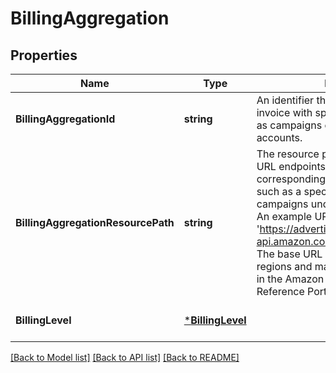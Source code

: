 # BillingAggregation

## Properties
Name | Type | Description | Notes
------------ | ------------- | ------------- | -------------
**BillingAggregationId** | **string** | An identifier that helps associate this invoice with specific billing entities, such as campaigns or rodeo advertiser accounts. | [optional] [default to null]
**BillingAggregationResourcePath** | **string** | The resource path to suffix to the base URL endpoints to retrieve the corresponding billing aggregation entity, such as a specific campaign or all active campaigns under DSP Rodeo Advertiser. An example URL after suffixing will be &#x27;https://advertising-api.amazon.com/dsp/orders/123&#x27;. The base URL endpoints for the different regions and marketplaces can be found in the Amazon Advertising API Reference Portal. | [optional] [default to null]
**BillingLevel** | [***BillingLevel**](billingLevel.md) |  | [optional] [default to null]

[[Back to Model list]](../README.md#documentation-for-models) [[Back to API list]](../README.md#documentation-for-api-endpoints) [[Back to README]](../README.md)

